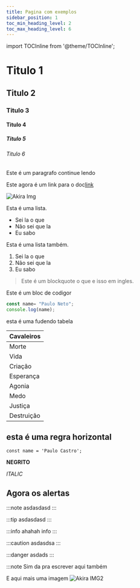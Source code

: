 ```yaml
---
title: Pagina com exemplos
sidebar_position: 1
toc_min_heading_level: 2 
toc_max_heading_level: 6
---
```


import TOCInline from '@theme/TOCInline';

<TOCInline toc = {toc} minHeadingLevel ={2} maxHeading = {6} />

# Titulo 1

## Titulo 2

### Titulo 3

#### Titulo 4

##### Titulo 5

###### Titulo 6

Este é um paragrafo continue lendo

Este agora é um link para o doc[link](https://docusaurus.io)

![Akira Img](https://media.discordapp.net/attachments/1130316660935491694/1130318200584810546/16122009002NIVER_BUBU_.jpg?ex=662eff5b&is=661c8a5b&hm=df3e1e7af4c57210a619962075339496433af8c8deb9829fdc6638b62c97c972&=&format=webp&width=895&height=671)

Esta é uma lista.

- Sei la o que
- Não sei que la
- Eu sabo

Esta é uma lista também.

1. Sei la o que
2. Não sei que la
3. Eu sabo

> Este é um blockquote o que e isso em ingles.

Este é um bloc de codigor
```js
const name= "Paulo Neto";
console.log(name);
```

esta é uma fudendo tabela

|Cavaleiros |
| ------------ |
| Morte     |
| Vida      |
| Criação  |
| Esperança |
| Agonia|
| Medo  |
| Justiça|
| Destruição |

esta é uma regra horizontal
---

`const name = 'Paulo Castro';`

**NEGRITO**

_ITALIC_


**Agora os alertas**
---

:::note
asdasdasd
:::

:::tip
asdasdasd
:::

:::info
ahahah info
:::

:::caution
asdasdsa
:::

:::danger
asdads
:::

:::note Sim da pra escrever aqui também

E aqui mais uma imagem 
![Akira IMG2](https://media.discordapp.net/attachments/1130316660935491694/1130318203097194536/23102009001_PAULINHO.jpg?ex=662eff5b&is=661c8a5b&hm=72f3d0327948d82f593ff90bb31bd5bb3a74017d07c942abb8093370b8cf33fa&=&format=webp)
